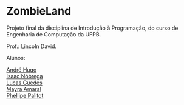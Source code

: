 # ZombieLand
<p>Projeto final da disciplina de Introdução à Programação, do curso de Engenharia de Computação da UFPB.</p>
<p>Prof.: Lincoln David.</p>
<p>Alunos:</p>
<a href="https://github.com/hugo451">André Hugo</a> <br>
<a href="https://github.com/Isaac-CI">Isaac Nóbrega</a> <br>
<a href="https://github.com/lucasguedes778">Lucas Guedes</a> <br>
<a href="https://github.com/mayraamaral">Mayra Amaral</a> <br>
<a href="https://github.com/PhellipePalitot">Phellipe Palitot</a> <br>
